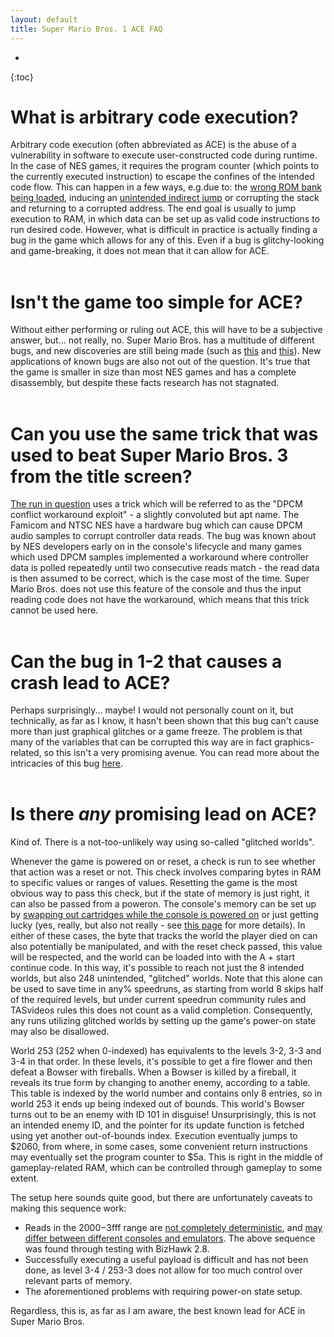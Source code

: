 ```yaml
---
layout: default
title: Super Mario Bros. 1 ACE FAQ
---
```


* 
{:toc}

# What is arbitrary code execution?
Arbitrary code execution (often abbreviated as ACE) is the abuse of a vulnerability in software to execute user-constructed code during runtime. In the case of NES games, it requires the program counter (which points to the currently executed instruction) to escape the confines of the intended code flow. This can happen in a few ways, e.g.due to: the [wrong ROM bank being loaded](https://tasvideos.org/4567M), inducing an [unintended indirect jump](https://tasvideos.org/2868M) or corrupting the stack and returning to a corrupted address. The end goal is usually to jump execution to RAM, in which data can be set up as valid code instructions to run desired code. However, what is difficult in practice is actually finding a bug in the game which allows for any of this. Even if a bug is glitchy-looking and game-breaking, it does not mean that it can allow for ACE.
\
&nbsp;

# Isn't the game too simple for ACE?
Without either performing or ruling out ACE, this will have to be a subjective answer, but... not really, no. Super Mario Bros. has a multitude of different bugs, and new discoveries are still being made (such as [this](https://www.youtube.com/watch?v=WJC17L9aYp8) and [this](https://www.youtube.com/watch?v=BLlZ0OhrSb4)). New applications of known bugs are also not out of the question. It's true that the game is smaller in size than most NES games and has a complete disassembly, but despite these facts research has not stagnated.
\
&nbsp;

# Can you use the same trick that was used to beat Super Mario Bros. 3 from the title screen?
[The run in question](https://tasvideos.org/4567M) uses a trick which will be referred to as the "DPCM conflict workaround exploit" - a slightly convoluted but apt name. The Famicom and NTSC NES have a hardware bug which can cause DPCM audio samples to corrupt controller data reads. The bug was known about by NES developers early on in the console's lifecycle and many games which used DPCM samples implemented a workaround where controller data is polled repeatedly until two consecutive reads match - the read data is then assumed to be correct, which is the case most of the time. Super Mario Bros. does not use this feature of the console and thus the input reading code does not have the workaround, which means that this trick cannot be used here.
\
&nbsp;

# Can the bug in 1-2 that causes a crash lead to ACE?
Perhaps surprisingly... maybe! I would not personally count on it, but technically, as far as I know, it hasn't been shown that this bug can't cause more than just graphical glitches or a game freeze. The problem is that many of the variables that can be corrupted this way are in fact graphics-related, so this isn't a very promising avenue. You can read more about the intricacies of this bug [here](/smb1explained).
\
&nbsp;

# Is there *any* promising lead on ACE?
Kind of. There is a not-too-unlikely way using so-called "glitched worlds".

Whenever the game is powered on or reset, a check is run to see whether that action was a reset or not. This check involves comparing bytes in RAM to specific values or ranges of values. Resetting the game is the most obvious way to pass this check, but if the state of memory is just right, it can also be passed from a poweron. The console's memory can be set up by [swapping out cartridges while the console is powered on](https://www.youtube.com/watch?v=eEEnEoKSgQs) or just getting lucky (yes, really, but also not really - see [this page](https://tasvideos.org/HomePages/Nach/MemoryInit) for more details). In either of these cases, the byte that tracks the world the player died on can also potentially be manipulated, and with the reset check passed, this value will be respected, and the world can be loaded into with the A + start continue code. In this way, it's possible to reach not just the 8 intended worlds, but also 248 unintended, "glitched" worlds. Note that this alone can be used to save time in any% speedruns, as starting from world 8 skips half of the required levels, but under current speedrun community rules and TASvideos rules this does not count as a valid completion. Consequently, any runs utilizing glitched worlds by setting up the game's power-on state may also be disallowed.

World 253 (252 when 0-indexed) has equivalents to the levels 3-2, 3-3 and 3-4 in that order. In these levels, it's possible to get a fire flower and then defeat a Bowser with fireballs. When a Bowser is killed by a fireball, it reveals its true form by changing to another enemy, according to a table. This table is indexed by the world number and contains only 8 entries, so in world 253 it ends up being indexed out of bounds. This world's Bowser turns out to be an enemy with ID 101 in disguise! Unsurprisingly, this is not an intended enemy ID, and the pointer for its update function is fetched using yet another out-of-bounds index. Execution eventually jumps to $2060, from where, in some cases, some convenient return instructions may eventually set the program counter to $5a. This is right in the middle of gameplay-related RAM, which can be controlled through gameplay to some extent.

The setup here sounds quite good, but there are unfortunately caveats to making this sequence work:
- Reads in the $2000-$3fff range are [not completely deterministic](https://www.nesdev.org/wiki/PPU_registers#Ports), and [may differ between different consoles and emulators](https://forums.nesdev.org/viewtopic.php?t=12549). The above sequence was found through testing with BizHawk 2.8.
- Successfully executing a useful payload is difficult and has not been done, as level 3-4 / 253-3 does not allow for too much control over relevant parts of memory.
- The aforementioned problems with requiring power-on state setup.

Regardless, this is, as far as I am aware, the best known lead for ACE in Super Mario Bros.
\
&nbsp;
